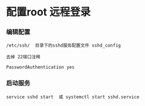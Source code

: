 # 配置root 远程登录
### 编辑配置
```Plain Text
/etc/ssh/  目录下的sshd服务配置文件 sshd_config
```
```Plain Text
去掉 22端口注释

PasswordAuthentication yes
```
### 启动服务
```Plain Text
service sshd start  或 systemctl start sshd.service
```
